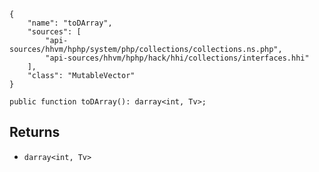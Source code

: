 ``` yamlmeta
{
    "name": "toDArray",
    "sources": [
        "api-sources/hhvm/hphp/system/php/collections/collections.ns.php",
        "api-sources/hhvm/hphp/hack/hhi/collections/interfaces.hhi"
    ],
    "class": "MutableVector"
}
```




``` Hack
public function toDArray(): darray<int, Tv>;
```




## Returns




+ ` darray<int, Tv> `
<!-- HHAPIDOC -->
